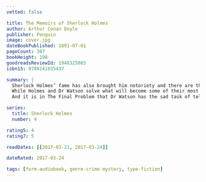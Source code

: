 ```yaml
---
vetted: false

title: The Memoirs of Sherlock Holmes
author: Arthur Conan Doyle
publisher: Penguin
image: cover.jpg
dateBookPublished: 1891-07-01
pageCount: 307
bookHeight: 198
goodreadsReviewId: 1948325085
isbn13: 9780141035437

summary: |
  Sherlock Holmes’ fame has also brought him notoriety and there are those in the criminal underworld who must move against him or find their schemes in ruins…
  While Holmes and Dr Watson solve what will become some of their most famous cases – Silver Blaze, The Greek Interpreter and The Musgrave Ritual among them – the forces of international crime plot their revenge against the detective.
  And it is in The Final Problem that Dr Watson has the sad task of telling the grisly, fatal and shocking tale that saw Holmes finally meet his match – in the guise of the diabolical Professor Moriarty and a terrible struggle at the Reichenbach Falls…

series:
  title: Sherlock Holmes
  number: 4

rating5: 4
rating7: 5

readDates: [[2017-03-21, 2017-03-24]]

dateRated: 2017-03-24

tags: [form-audiobook, genre-crime-mystery, type-fiction]
---
```

